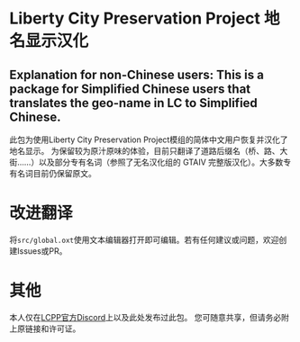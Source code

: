 # Liberty City Preservation Project 地名显示汉化

## Explanation for non-Chinese users: This is a package for Simplified Chinese users that translates the geo-name in LC to Simplified Chinese.

此包为使用Liberty City Preservation Project模组的简体中文用户恢复并汉化了地名显示。
为保留较为原汁原味的体验，目前只翻译了道路后缀名（桥、路、大街……）以及部分专有名词（参照了无名汉化组的 GTAIV 完整版汉化）。大多数专有名词目前仍保留原文。

# 改进翻译
将`src/global.oxt`使用文本编辑器打开即可编辑。若有任何建议或问题，欢迎创建Issues或PR。

# 其他
本人仅在[LCPP官方Discord](https://discord.gg/worldtravel)上以及此处发布过此包。
您可随意共享，但请务必附上原链接和许可证。